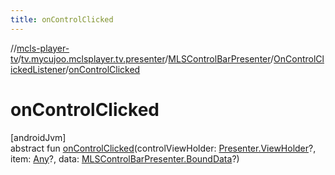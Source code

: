 ```yaml
---
title: onControlClicked
---
```

//[mcls-player-tv](../../../../index.html)/[tv.mycujoo.mclsplayer.tv.presenter](../../index.html)/[MLSControlBarPresenter](../index.html)/[OnControlClickedListener](index.html)/[onControlClicked](on-control-clicked.html)



# onControlClicked



[androidJvm]\
abstract fun [onControlClicked](on-control-clicked.html)(controlViewHolder: [Presenter.ViewHolder](https://developer.android.com/reference/kotlin/androidx/leanback/widget/Presenter.ViewHolder.html)?, item: [Any](https://kotlinlang.org/api/latest/jvm/stdlib/kotlin/-any/index.html)?, data: [MLSControlBarPresenter.BoundData](../-bound-data/index.html)?)




